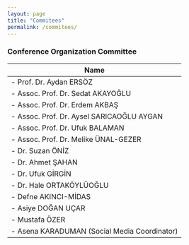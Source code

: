 ```yaml
---
layout: page
title: "Commitees"
permalink: /commitees/
---
```

### Conference Organization Committee

| Name                          |
|-------------------------------|
| - Prof. Dr. Aydan ERSÖZ         |
| - Assoc. Prof. Dr. Sedat AKAYOĞLU|
| - Assoc. Prof. Dr. Erdem AKBAŞ  |
| - Assoc. Prof. Dr. Aysel SARICAOĞLU AYGAN |
| - Assoc. Prof. Dr. Ufuk BALAMAN |
| - Assoc. Prof. Dr. Melike ÜNAL-GEZER |
| - Dr. Suzan ÖNİZ               |
| - Dr. Ahmet ŞAHAN              |
| - Dr. Ufuk GİRGİN              |
| - Dr. Hale ORTAKÖYLÜOĞLU       |
| - Defne AKINCI-MİDAS           |
| - Asiye DOĞAN UÇAR             |
| - Mustafa ÖZER                 |
| - Asena KARADUMAN (Social Media Coordinator) |
